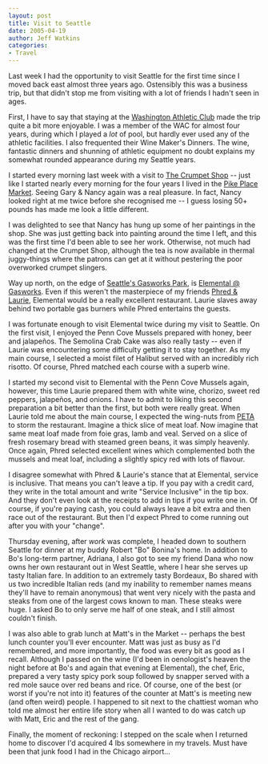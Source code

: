 ```yaml
---
layout: post
title: Visit to Seattle
date: 2005-04-19
author: Jeff Watkins
categories:
- Travel
---
```


Last week I had the opportunity to visit Seattle for the first time since I moved back east almost three years ago. Ostensibly this was a business trip, but that didn't stop me from visiting with a lot of friends I hadn't seen in ages.

First, I have to say that staying at the [Washington Athletic Club](http://www.wac.net/) made the trip quite a bit more enjoyable. I was a member of the WAC for almost four years, during which I played a *lot* of pool, but hardly ever used any of the athletic facilities. I also frequented their Wine Maker's Dinners. The wine, fantastic dinners and shunning of athletic equipment no doubt explains my somewhat rounded appearance during my Seattle years.

I started every morning last week with a visit to [The Crumpet Shop](http://www.seattleweekly.com/features/0452/041229_food_thenosh.php) -- just like I started nearly every morning for the four years I lived in the [Pike Place Market](http://www.pikeplacemarket.org/). Seeing Gary & Nancy again was a real pleasure. In fact, Nancy looked right at me twice before she recognised me -- I guess losing 50+ pounds has made me look a little different.

I was delighted to see that Nancy has hung up some of her paintings in the shop. She was just getting back into painting around the time I left, and this was the first time I'd been able to see her work. Otherwise, not much had changed at the Crumpet Shop, although the tea is now available in thermal juggy-things where the patrons can get at it without pestering the poor overworked crumpet slingers.

Way up north, on the edge of [Seattle's Gasworks Park](http://www.cityofseattle.net/parks/parkspaces/GASWORKS.htm), is [Elemental @ Gasworks](http://www.elementalatgasworks.com/). Even if this weren't the masterpiece of my friends [Phred & Laurie](http://metrocat.org/photography/faces/friends.html), Elemental would be a really excellent restaurant. Laurie slaves away behind two portable gas burners while Phred entertains the guests.

I was fortunate enough to visit Elemental twice during my visit to Seattle. On the first visit, I enjoyed the Penn Cove Mussels prepared with honey, beer and jalape&ntilde;os. The Semolina Crab Cake was also really tasty -- even if Laurie was encountering some difficulty getting it to stay together. As my main course, I selected a moist filet of Halibut served with an incredibly rich risotto. Of course, Phred matched each course with a superb wine.

I started my second visit to Elemental with the Penn Cove Mussels again, however, this time Laurie prepared them with white wine, chorizo, sweet red peppers, jalape&ntilde;os, and onions. I have to admit to liking this second preparation a bit better than the first, but both were really great. When Laurie told me about the main course, I expected the wing-nuts from [PETA](http://www.peta.org/) to storm the restaurant. Imagine a thick slice of meat loaf. Now imagine that same meat loaf made from foie gras, lamb and veal. Served on a slice of fresh rosemary bread with steamed green beans, it was simply heavenly. Once again, Phred selected excellent wines which complemented both the mussels and meat loaf, including a slightly spicy red with lots of flavour.

I disagree somewhat with Phred & Laurie's stance that at Elemental, service is inclusive. That means you can't leave a tip. If you pay with a credit card, they write in the total amount and write "Service Inclusive" in the tip box. And they don't even look at the receipts to add in tips if you write one in. Of course, if you're paying cash, you could always leave a bit extra and then race out of the restaurant. But then I'd expect Phred to come running out after you with your "change".

Thursday evening, after *work* was complete, I headed down to southern Seattle for dinner at my buddy Robert "Bo" Bonina's home. In addition to Bo's long-term partner, Adriana, I also got to see my friend Dana who now owns her own restaurant out in West Seattle, where I hear she serves up tasty Italian fare. In addition to an extremely tasty Bordeaux, Bo shared with us two incredible Italian reds (and my inability to remember names means they'll have to remain anonymous) that went very nicely with the pasta and steaks from one of the largest cows known to man. These steaks were huge. I asked Bo to only serve me half of one steak, and I still almost couldn't finish.

I was also able to grab lunch at Matt's in the Market -- perhaps the best lunch counter you'll ever encounter. Matt was just as busy as I'd remembered, and more importantly, the food was every bit as good as I recall. Although I passed on the wine (I'd been in oenologist's heaven the night before at Bo's and again that evening at Elemental), the chef, Eric, prepared a very tasty spicy pork soup followed by snapper served with a red mole sauce over red beans and rice. Of course, one of the best (or worst if you're not into it) features of the counter at Matt's is meeting new (and often weird) people. I happened to sit next to the chattiest woman who told me almost her entire life story when all I wanted to do was catch up with Matt, Eric and the rest of the gang.

Finally, the moment of reckoning: I stepped on the scale when I returned home to discover I'd acquired 4 lbs somewhere in my travels. Must have been that junk food I had in the Chicago airport...